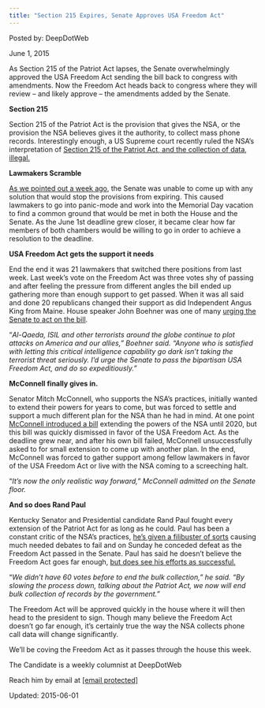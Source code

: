 ```yaml
---
title: "Section 215 Expires, Senate Approves USA Freedom Act"
---
```


Posted by: DeepDotWeb 

<span>June 1, 2015</span>



<p>As Section 215 of the Patriot Act lapses, the Senate overwhelmingly approved the USA Freedom Act sending the bill back to congress with amendments. Now the Freedom Act heads back to congress where they will review – and likely approve – the amendments added by the Senate.</p>
<p><strong>Section 215</strong></p>
<p>Section 215 of the Patriot Act is the provision that gives the NSA, or the provision the NSA believes gives it the authority, to collect mass phone records. Interestingly enough, a US Supreme court recently ruled the NSA&#8217;s interpretation of <a href="http://www.washingtonpost.com/world/national-security/appeals-court-rules-nsa-record-collection-violates-patriot-act/2015/05/07/c4fabfb8-f4bf-11e4-bcc4-e8141e5eb0c9_story.html" target="_blank">Section 215 of the Patriot Act, and the collection of data, illegal.</a></p>
<p><strong>Lawmakers Scramble</strong></p>
<p><a href="/2015/05/26/nsa-mass-phone-collection-winding-down-as-senate-fails-to-find-a-solution/" target="_blank">As we pointed out a week ago</a>, the Senate was unable to come up with any solution that would stop the provisions from expiring. This caused lawmakers to go into panic-mode and work into the Memorial Day vacation to find a common ground that would be met in both the House and the Senate. As the June 1st deadline grew closer, it became clear how far members of both chambers would be willing to go in order to achieve a resolution to the deadline.</p>
<p><strong>USA Freedom Act gets the support it needs</strong></p>
<p>End the end it was 21 lawmakers that switched there positions from last week. Last week&#8217;s vote on the Freedom Act was three votes shy of passing and after feeling the pressure from different angles the bill ended up gathering more than enough support to get passed. When it was all said and done 20 republicans changed their support as did Independent Angus King from Maine. House speaker John Boehner was one of many <a href="http://www.washingtonpost.com/world/national-security/some-nsa-surveillance-powers-set-to-expire-sunday-unless-senate-acts/2015/05/31/42f215a2-066c-11e5-a428-c984eb077d4e_story.html" target="_blank">urging the Senate to act on the bill</a>.</p>
<p>“<em>Al-Qaeda, ISIL and other terrorists around the globe continue to plot attacks on America and our allies,” Boehner said. “Anyone who is satisfied with letting this critical intelligence capability go dark isn’t taking the terrorist threat seriously. I’d urge the Senate to pass the bipartisan USA Freedom Act, and do so expeditiously.”</em></p>
<p><strong>McConnell finally gives in. </strong></p>
<p>Senator Mitch McConnell, who supports the NSA&#8217;s practices, initially wanted to extend their powers for years to come, but was forced to settle and support a much different plan for the NSA than he had in mind. At one point <a href="/2015/04/24/mcconnell-introduces-a-bill-to-expand-nsa-until-2020/" target="_blank">McConnell introduced a bill</a> extending the powers of the NSA until 2020, but this bill was quickly dismissed in favor of the USA Freedom Act. As the deadline grew near, and after his own bill failed, McConnell unsuccessfully asked to for small extension to come up with another plan. In the end, McConnell was forced to gather support among fellow lawmakers in favor of the USA Freedom Act or live with the NSA coming to a screeching halt.</p>
<p>“<em>It’s now the only realistic way forward,” McConnell admitted on the Senate floor.</em></p>
<p><strong>And so does Rand Paul</strong></p>
<p>Kentucky Senator and Presidential candidate Rand Paul fought every extension of the Patriot Act for as long as he could. Paul has been a constant critic of the NSA&#8217;s practices, <a href="http://www.cnn.com/2015/05/20/politics/rand-paul-filibuster-patriot-act-nsa-surveillance/" target="_blank">he&#8217;s given a filibuster of sorts</a> causing much needed debates to fail and <span class="aBn" tabindex="0" data-term="goog_616626418"><span class="aQJ">on Sunday</span></span> he conceded defeat as the Freedom Act passed in the Senate. Paul has said he doesn&#8217;t believe the Freedom Act goes far enough, <a href="http://thehill.com/policy/national-security/243575-senate-advances-nsa-reform-but-program-to-lapse-at-midnight" target="_blank">but does see his efforts as successful. </a></p>
<p>“<em>We didn&#8217;t have 60 votes before to end the bulk collection,” he said. “By slowing the process down, talking about the Patriot Act, we now will end bulk collection of records by the government.”</em></p>
<p>The Freedom Act will be approved quickly in the house where it will then head to the president to sign. Though many believe the Freedom Act doesn&#8217;t go far enough, it&#8217;s certainly true the way the NSA collects phone call data will change significantly.</p>
<p>We&#8217;ll be coving the Freedom Act as it passes through the house this week.</p>
<p>The Candidate is a weekly columnist at DeepDotWeb</p>
<p>Reach him by email at <a href="/cdn-cgi/l/email-protection#12667a7771737c767b76736677527d62777c7f737b7e707d6a3c7d6075" target="_blank"><span class="__cf_email__" data-cfemail="582c303d3b39363c313c392c3d1837283d36353931343a372076372a3f">[email&#160;protected]</span></a></p>

Updated: 2015-06-01

    
